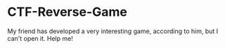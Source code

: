 # CTF-Reverse-Game
My friend has developed a very interesting game, according to him, but I can't open it. Help me!
